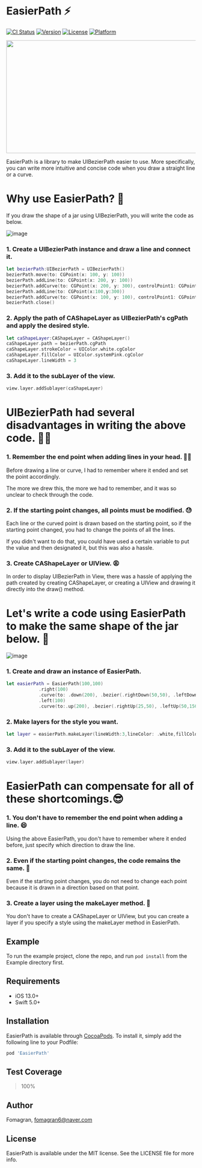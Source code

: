 # EasierPath ⚡️

[![CI Status](https://img.shields.io/travis/47676921/EasierPath.svg?style=flat)](https://travis-ci.org/47676921/EasierPath)
[![Version](https://img.shields.io/cocoapods/v/EasierPath.svg?style=flat)](https://cocoapods.org/pods/EasierPath)
[![License](https://img.shields.io/cocoapods/l/EasierPath.svg?style=flat)](https://cocoapods.org/pods/EasierPath)
[![Platform](https://img.shields.io/cocoapods/p/EasierPath.svg?style=flat)](https://cocoapods.org/pods/EasierPath)

<img src="https://user-images.githubusercontent.com/47676921/171056957-309f97c1-c590-4b74-94e3-202641269d91.png"  width="600" height="300">

EasierPath is a library to make UIBezierPath easier to use. 
More specifically, you can write more intuitive and concise code when you draw a straight line or a curve.

# Why use EasierPath? 🤷

If you draw the shape of a jar using UIBezierPath, you will write the code as below.

![image](https://user-images.githubusercontent.com/47676921/171058476-b4788051-cf8f-49c2-98d8-2ea966e3add8.png)

### 1. Create a UIBezierPath instance and draw a line and connect it.

```swift
let bezierPath:UIBezierPath = UIBezierPath()
bezierPath.move(to: CGPoint(x: 100, y: 100))
bezierPath.addLine(to: CGPoint(x: 200, y: 100))
bezierPath.addCurve(to: CGPoint(x: 200, y: 300), controlPoint1: CGPoint(x: 250, y: 150), controlPoint2: CGPoint(x: 175, y: 250))
bezierPath.addLine(to: CGPoint(x:100,y:300))
bezierPath.addCurve(to: CGPoint(x: 100, y: 100), controlPoint1: CGPoint(x: 125, y: 250), controlPoint2: CGPoint(x: 50, y: 150))
bezierPath.close()
```

### 2. Apply the path of CAShapeLayer as UIBezierPath's cgPath and apply the desired style.

```swift
let caShapeLayer:CAShapeLayer = CAShapeLayer()
caShapeLayer.path = bezierPath.cgPath
caShapeLayer.strokeColor = UIColor.white.cgColor
caShapeLayer.fillColor = UIColor.systemPink.cgColor
caShapeLayer.lineWidth = 3
```

### 3. Add it to the subLayer of the view.

```swift
view.layer.addSublayer(caShapeLayer)
```

# UIBezierPath had several disadvantages in writing the above code. 😮‍💨

### 1. Remember the end point when adding lines in your head. 😵‍💫

Before drawing a line or curve, I had to remember where it ended and set the point accordingly.

The more we drew this, the more we had to remember, and it was so unclear to check through the code.

### 2. If the starting point changes, all points must be modified. 😓

Each line or the curved point is drawn based on the starting point, so if the starting point changed, you had to change the points of all the lines.

If you didn't want to do that, you could have used a certain variable to put the value and then designated it, but this was also a hassle.

### 3. Create CAShapeLayer or UIView. 😩

In order to display UIBezierPath in View, there was a hassle of applying the path created by creating CAShapeLayer, or creating a UIView and drawing it directly into the draw() method.

# Let's write a code using EasierPath to make the same shape of the jar below. 👊

![image](https://user-images.githubusercontent.com/47676921/171058476-b4788051-cf8f-49c2-98d8-2ea966e3add8.png)

### 1. Create and draw an instance of EasierPath.

```swift
let easierPath = EasierPath(100,100)
            .right(100)
            .curve(to: .down(200), .bezier(.rightDown(50,50), .leftDown(25,150)))
            .left(100)
            .curve(to:.up(200), .bezier(.rightUp(25,50), .leftUp(50,150)))
```

### 2. Make layers for the style you want.

```swift
let layer = easierPath.makeLayer(lineWidth:3,lineColor: .white,fillColor:.systemPink)
```

### 3. Add it to the subLayer of the view.

```swift
view.layer.addSublayer(layer)
```

# EasierPath can compensate for all of these shortcomings.😎

### 1. You don't have to remember the end point when adding a line. 😄

Using the above EasierPath, you don't have to remember where it ended before, just specify which direction to draw the line.

### 2. Even if the starting point changes, the code remains the same. 🤗

Even if the starting point changes, you do not need to change each point because it is drawn in a direction based on that point.

### 3. Create a layer using the makeLayer method. 🤩

You don't have to create a CAShapeLayer or UIView, but you can create a layer if you specify a style using the makeLayer method in EasierPath.

## Example

To run the example project, clone the repo, and run `pod install` from the Example directory first.

## Requirements

- iOS 13.0+
- Swift 5.0+

## Installation

EasierPath is available through [CocoaPods](https://cocoapods.org). To install
it, simply add the following line to your Podfile:

```ruby
pod 'EasierPath'
```

## Test Coverage

> 100%

## Author

Fomagran, fomagran6@naver.com

## License

EasierPath is available under the MIT license. See the LICENSE file for more info.
